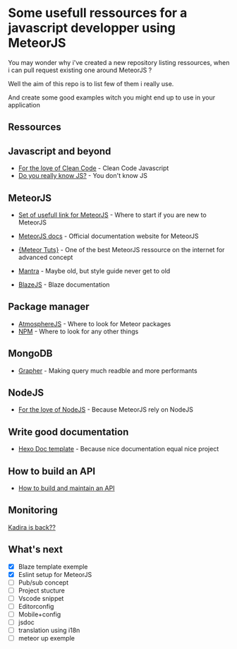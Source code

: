 # Some usefull ressources for a javascript developper using MeteorJS

You may wonder why i've created a new repository listing ressources, when i can pull request existing one around MeteorJS ?

Well the aim of this repo is to list few of them i really use.

And create some good examples witch you might end up to use in your application

## Ressources

## Javascript and beyond

+ [For the love of Clean Code](https://github.com/ryanmcdermott/clean-code-javascript) - Clean Code Javascript
+ [Do you really know JS?](https://github.com/getify/You-Dont-Know-JS) - You don't know JS

## MeteorJS

+ [Set of usefull link for MeteorJS](https://github.com/Urigo/awesome-meteor) - Where to start if you are new to MeteorJS
+ [MeteorJS docs](https://docs.meteor.com) - Official documentation website for MeteorJS
+ [{Meteor Tuts}](http://www.meteor-tuts.com/index.html) - One of the best MeteorJS ressource on the internet for advanced concept
+ [Mantra](https://kadirahq.github.io/mantra/) - Maybe old, but style guide never get to old

+ [BlazeJS](http://blazejs.org) - Blaze documentation

## Package manager

+ [AtmosphereJS](https://atmospherejs.com) - Where to look for Meteor packages
+ [NPM](https://www.npmjs.com) - Where to look for any other things

## MongoDB

+ [Grapher](https://cult-of-coders.github.io/grapher/) - Making query much readble and more performants

## NodeJS

+ [For the love of NodeJS](https://github.com/sindresorhus/awesome-nodejs) - Because MeteorJS rely on NodeJS

## Write good documentation

+ [Hexo Doc template](https://github.com/zalando-incubator/hexo-theme-doc) - Because nice documentation equal nice project

## How to build an API

+ [How to build and maintain an API](https://www.vinaysahni.com/best-practices-for-a-pragmatic-restful-api#useful-post-responses)

## Monitoring

[Kadira is back??](https://github.com/lmachens/meteor-apm-server)

## What's next

+ [x] Blaze template exemple
+ [x] Eslint setup for MeteorJS
+ [ ] Pub/sub concept
+ [ ] Project stucture
+ [ ] Vscode snippet
+ [ ] Editorconfig
+ [ ] Mobile+config
+ [ ] jsdoc
+ [ ] translation using i18n
+ [ ] meteor up exemple

